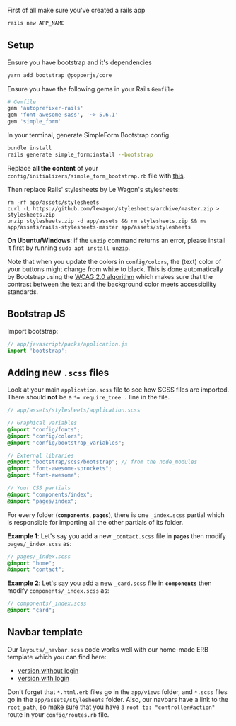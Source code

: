 First of all make sure you've created a rails app

```bash
rails new APP_NAME
```

## Setup

Ensure you have bootstrap and it's dependencies

```bash
yarn add bootstrap @popperjs/core
```

Ensure you have the following gems in your Rails `Gemfile`

```ruby
# Gemfile
gem 'autoprefixer-rails'
gem 'font-awesome-sass', '~> 5.6.1'
gem 'simple_form'
```

In your terminal, generate SimpleForm Bootstrap config.

```bash
bundle install
rails generate simple_form:install --bootstrap
```

Replace **all the content** of your `config/initializers/simple_form_bootstrap.rb` file with [this](https://github.com/heartcombo/simple_form-bootstrap/blob/main/config/initializers/simple_form_bootstrap.rb).

Then replace Rails' stylesheets by Le Wagon's stylesheets:

```
rm -rf app/assets/stylesheets
curl -L https://github.com/lewagon/stylesheets/archive/master.zip > stylesheets.zip
unzip stylesheets.zip -d app/assets && rm stylesheets.zip && mv app/assets/rails-stylesheets-master app/assets/stylesheets
```

**On Ubuntu/Windows**: if the `unzip` command returns an error, please install it first by running `sudo apt install unzip`.

Note that when you update the colors in `config/colors`, the (text) color of your buttons might change from white to black. This is done automatically by Bootstrap using the [WCAG 2.0 algorithm](https://getbootstrap.com/docs/5.1/customize/sass/#color-contrast) which makes sure that the contrast between the text and the background color meets accessibility standards.


## Bootstrap JS

Import bootstrap:

```js
// app/javascript/packs/application.js
import 'bootstrap';
```

## Adding new `.scss` files

Look at your main `application.scss` file to see how SCSS files are imported. There should **not** be a `*= require_tree .` line in the file.

```scss
// app/assets/stylesheets/application.scss

// Graphical variables
@import "config/fonts";
@import "config/colors";
@import "config/bootstrap_variables";

// External libraries
@import "bootstrap/scss/bootstrap"; // from the node_modules
@import "font-awesome-sprockets";
@import "font-awesome";

// Your CSS partials
@import "components/index";
@import "pages/index";
```

For every folder (**`components`**, **`pages`**), there is one `_index.scss` partial which is responsible for importing all the other partials of its folder.

**Example 1**: Let's say you add a new `_contact.scss` file in **`pages`** then modify `pages/_index.scss` as:

```scss
// pages/_index.scss
@import "home";
@import "contact";
```

**Example 2**: Let's say you add a new `_card.scss` file in **`components`** then modify `components/_index.scss` as:

```scss
// components/_index.scss
@import "card";
```

## Navbar template

Our `layouts/_navbar.scss` code works well with our home-made ERB template which you can find here:

- [version without login](https://github.com/lewagon/awesome-navbars/blob/master/templates/_navbar_wagon_without_login.html.erb)
- [version with login](https://github.com/lewagon/awesome-navbars/blob/master/templates/_navbar_wagon.html.erb)

Don't forget that `*.html.erb` files go in the `app/views` folder, and `*.scss` files go in the `app/assets/stylesheets` folder. Also, our navbars have a link to the `root_path`, so make sure that you have a `root to: "controller#action"` route in your `config/routes.rb` file.
